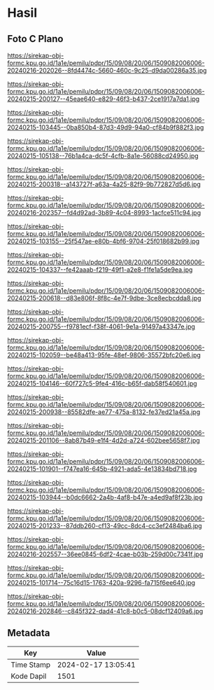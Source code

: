 # Hasil

## Foto C Plano

https://sirekap-obj-formc.kpu.go.id/1a1e/pemilu/pdpr/15/09/08/20/06/1509082006006-20240216-202026--8fd4474c-5660-460c-9c25-d9da00286a35.jpg

https://sirekap-obj-formc.kpu.go.id/1a1e/pemilu/pdpr/15/09/08/20/06/1509082006006-20240215-200127--45eae640-e829-46f3-b437-2ce1917a7da1.jpg

https://sirekap-obj-formc.kpu.go.id/1a1e/pemilu/pdpr/15/09/08/20/06/1509082006006-20240215-103445--0ba850b4-87d3-49d9-94a0-cf84b9f882f3.jpg

https://sirekap-obj-formc.kpu.go.id/1a1e/pemilu/pdpr/15/09/08/20/06/1509082006006-20240215-105138--76b1a4ca-dc5f-4cfb-8a1e-56088cd24950.jpg

https://sirekap-obj-formc.kpu.go.id/1a1e/pemilu/pdpr/15/09/08/20/06/1509082006006-20240215-200318--a143727f-a63a-4a25-82f9-9b772827d5d6.jpg

https://sirekap-obj-formc.kpu.go.id/1a1e/pemilu/pdpr/15/09/08/20/06/1509082006006-20240216-202357--fd4d92ad-3b89-4c04-8993-1acfce511c94.jpg

https://sirekap-obj-formc.kpu.go.id/1a1e/pemilu/pdpr/15/09/08/20/06/1509082006006-20240215-103155--25f547ae-e80b-4bf6-9704-25f018682b99.jpg

https://sirekap-obj-formc.kpu.go.id/1a1e/pemilu/pdpr/15/09/08/20/06/1509082006006-20240215-104337--fe42aaab-f219-49f1-a2e8-f1fe1a5de9ea.jpg

https://sirekap-obj-formc.kpu.go.id/1a1e/pemilu/pdpr/15/09/08/20/06/1509082006006-20240215-200618--d83e806f-8f8c-4e7f-9dbe-3ce8ecbcdda8.jpg

https://sirekap-obj-formc.kpu.go.id/1a1e/pemilu/pdpr/15/09/08/20/06/1509082006006-20240215-200755--f9781ecf-f38f-4061-9e1a-91497a43347e.jpg

https://sirekap-obj-formc.kpu.go.id/1a1e/pemilu/pdpr/15/09/08/20/06/1509082006006-20240215-102059--be48a413-95fe-48ef-9806-35572bfc20e6.jpg

https://sirekap-obj-formc.kpu.go.id/1a1e/pemilu/pdpr/15/09/08/20/06/1509082006006-20240215-104146--60f727c5-9fe4-416c-b65f-dab58f540601.jpg

https://sirekap-obj-formc.kpu.go.id/1a1e/pemilu/pdpr/15/09/08/20/06/1509082006006-20240215-200938--85582dfe-ae77-475a-8132-fe37ed21a45a.jpg

https://sirekap-obj-formc.kpu.go.id/1a1e/pemilu/pdpr/15/09/08/20/06/1509082006006-20240215-201106--8ab87b49-e1f4-4d2d-a724-602bee5658f7.jpg

https://sirekap-obj-formc.kpu.go.id/1a1e/pemilu/pdpr/15/09/08/20/06/1509082006006-20240215-101901--f747ea16-645b-4921-ada5-4e13834bd718.jpg

https://sirekap-obj-formc.kpu.go.id/1a1e/pemilu/pdpr/15/09/08/20/06/1509082006006-20240215-103944--b0dc6662-2a4b-4af8-b47e-a4ed9af8f23b.jpg

https://sirekap-obj-formc.kpu.go.id/1a1e/pemilu/pdpr/15/09/08/20/06/1509082006006-20240215-201233--87ddb260-cf13-49cc-8dc4-cc3ef2484ba6.jpg

https://sirekap-obj-formc.kpu.go.id/1a1e/pemilu/pdpr/15/09/08/20/06/1509082006006-20240216-202557--36ee0845-6df2-4cae-b03b-259d00c7341f.jpg

https://sirekap-obj-formc.kpu.go.id/1a1e/pemilu/pdpr/15/09/08/20/06/1509082006006-20240215-101714--75c16d15-1763-420a-9296-fa715f6ee640.jpg

https://sirekap-obj-formc.kpu.go.id/1a1e/pemilu/pdpr/15/09/08/20/06/1509082006006-20240216-202846--c845f322-dad4-41c8-b0c5-08dcf12409a6.jpg


## Metadata

| Key        | Value               |
| ---------- | ------------------- |
| Time Stamp | 2024-02-17 13:05:41 |
| Kode Dapil | 1501                |



